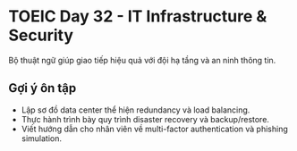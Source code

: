 # TOEIC Day 32 - IT Infrastructure & Security

Bộ thuật ngữ giúp giao tiếp hiệu quả với đội hạ tầng và an ninh thông tin.

## Gợi ý ôn tập
- Lập sơ đồ data center thể hiện redundancy và load balancing.
- Thực hành trình bày quy trình disaster recovery và backup/restore.
- Viết hướng dẫn cho nhân viên về multi-factor authentication và phishing simulation.
